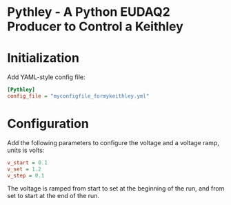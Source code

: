 # Pythley - A Python EUDAQ2 Producer to Control a Keithley

# Initialization

Add YAML-style config file:

```ini
[Pythley]
config_file = "myconfigfile_formykeithley.yml"
```

# Configuration

Add the following parameters to configure the voltage and a voltage ramp, units is volts:

```ini
v_start = 0.1
v_set = 1.2
v_step = 0.1
```

The voltage is ramped from start to set at the beginning of the run, and from set to start at the end of the run.

